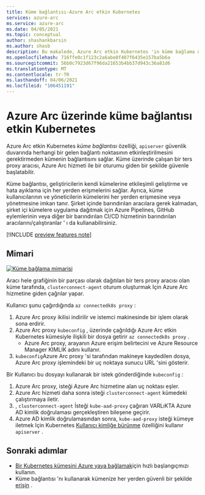 ```yaml
---
title: Küme bağlantısı-Azure Arc etkin Kubernetes
services: azure-arc
ms.service: azure-arc
ms.date: 04/05/2021
ms.topic: conceptual
author: shashankbarsin
ms.author: shasb
description: Bu makalede, Azure Arc etkin Kubernetes 'in küme bağlama özelliğine kavramsal bir genel bakış sunulmaktadır.
ms.openlocfilehash: 716ffe0c1f123c2a6abe8f407f6435e157ba5b6a
ms.sourcegitcommit: 56b0c7923d67f96da21653b4bb37d943c36a81d6
ms.translationtype: MT
ms.contentlocale: tr-TR
ms.lasthandoff: 04/06/2021
ms.locfileid: "106451191"
---
```

# <a name="cluster-connect-on-azure-arc-enabled-kubernetes"></a>Azure Arc üzerinde küme bağlantısı etkin Kubernetes

Azure Arc etkin Kubernetes *küme bağlantısı* özelliği, `apiserver` güvenlik duvarında herhangi bir gelen bağlantı noktasının etkinleştirilmesini gerektirmeden kümenin bağlantısını sağlar. Küme üzerinde çalışan bir ters proxy aracısı, Azure Arc hizmeti ile bir oturumu giden bir şekilde güvenle başlatabilir. 

Küme bağlantısı, geliştiricilerin kendi kümelerine etkileşimli geliştirme ve hata ayıklama için her yerden erişmelerini sağlar. Ayrıca, küme kullanıcılarının ve yöneticilerin kümelerini her yerden erişmesine veya yönetmesine imkan tanır. Şirket içinde barındırılan aracılara gerek kalmadan, şirket içi kümelere uygulama dağıtmak için Azure Pipelines, GitHub eylemlerinin veya diğer bir barındırılan CI/CD hizmetinin barındırılan aracılarını/çalıştıranlar ' ı da kullanabilirsiniz.

[!INCLUDE [preview features note](./includes/preview/preview-callout.md)]

## <a name="architecture"></a>Mimari

[![Küme bağlama mimarisi ](./media/conceptual-cluster-connect.png)](./media/conceptual-cluster-connect.png#lightbox)

Aracı hele grafiğinin bir parçası olarak dağıtılan bir ters proxy aracısı olan küme tarafında, `clusterconnect-agent` oturum oluşturmak Için Azure Arc hizmetine giden çağrılar yapar.

Kullanıcı şunu çağırdığında `az connectedk8s proxy` :
1. Azure Arc proxy ikilisi indirilir ve istemci makinesinde bir işlem olarak sona erdirir. 
1. Azure Arc proxy `kubeconfig` , üzerinde çağrıldığı Azure Arc etkin Kubernetes kümesiyle ilişkili bir dosya getirir `az connectedk8s proxy` .
    * Azure Arc proxy, arayanın Azure erişim belirtecini ve Azure Resource Manager KIMLIK adını kullanır. 
1. `kubeconfig`Azure Arc proxy 'si tarafından makineye kaydedilen dosya, Azure Arc proxy işlemindeki bir uç noktaya sunucu URL 'sini gösterir.

Bir Kullanıcı bu dosyayı kullanarak bir istek gönderdiğinde `kubeconfig` :
1. Azure Arc proxy, isteği Azure Arc hizmetine alan uç noktası eşler. 
1. Azure Arc hizmeti daha sonra isteği `clusterconnect-agent` kümedeki çalıştırmaya iletir. 
1. , `clusterconnect-agent` İsteği `kube-aad-proxy` çağıran VARLıKTA Azure AD kimlik doğrulaması gerçekleştiren bileşene geçirir. 
1. Azure AD kimlik doğrulamasından sonra, `kube-aad-proxy` isteği kümeye iletmek Için Kubernetes [Kullanıcı kimliğe bürünme](https://kubernetes.io/docs/reference/access-authn-authz/authentication/#user-impersonation) özelliğini kullanır `apiserver` .

## <a name="next-steps"></a>Sonraki adımlar

* [Bir Kubernetes kümesini Azure yaya bağlamak](./quickstart-connect-cluster.md)için hızlı başlangıçmızı kullanın.
* Küme bağlantısı 'nı kullanarak kümenize her yerden güvenli bir şekilde [erişin](./cluster-connect.md) .